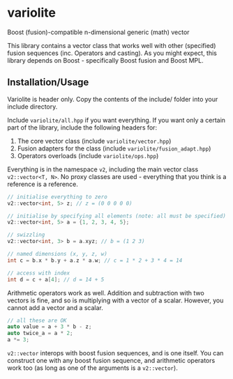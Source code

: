 # variolite
Boost (fusion)-compatible n-dimensional generic (math) vector

This library contains a vector class that works well with other (specified)
fusion sequences (inc. Operators and casting). As you might expect, this library
depends on Boost - specifically Boost fusion and Boost MPL.

## Installation/Usage

Variolite is header only. Copy the contents of the include/ folder into your
include directory.

Include `variolite/all.hpp` if you want everything. If you want only a certain
part of the library, include the following headers for:
1. The core vector class (include `variolite/vector.hpp`)
2. Fusion adapters for the class (include `variolite/fusion_adapt.hpp`)
3. Operators overloads (include `variolite/ops.hpp`)

Everything is in the namespace `v2`, including the main vector class
`v2::vector<T, N>`. No proxy classes are used - everything that you think is a
reference is a reference.

```c++
// initialise everything to zero
v2::vector<int, 5> z; // z = (0 0 0 0 0)

// initialise by specifying all elements (note: all must be specified)
v2::vector<int, 5> a = {1, 2, 3, 4, 5};

// swizzling
v2::vector<int, 3> b = a.xyz; // b = (1 2 3)

// named dimensions (x, y, z, w)
int c = b.x * b.y + a.z * a.w; // c = 1 * 2 + 3 * 4 = 14

// access with index
int d = c + a[4]; // d = 14 + 5
```

Arithmetic operators work as well. Addition and subtraction with two vectors is
fine, and so is multiplying with a vector of a scalar. However, you cannot add a
vector and a scalar.

```c++
// all these are OK
auto value = a + 3 * b - z;
auto twice_a = a * 2;
a *= 3;
```

`v2::vector` interops with boost fusion sequences, and is one itself. You can
construct one with any boost fusion sequence, and arithmetic operators work too
(as long as one of the arguments is a `v2::vector`).
